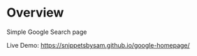 # Overview

Simple Google Search page

Live Demo: <https://snippetsbysam.github.io/google-homepage/>